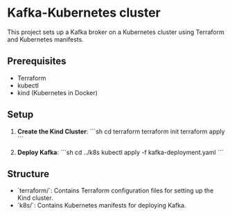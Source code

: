 # Kafka-Kubernetes cluster

This project sets up a Kafka broker on a Kubernetes cluster using Terraform and Kubernetes manifests.

## Prerequisites

- Terraform
- kubectl
- kind (Kubernetes in Docker)

## Setup

1. **Create the Kind Cluster**:
   \`\`\`sh
   cd terraform
   terraform init
   terraform apply
   \`\`\`

2. **Deploy Kafka**:
   \`\`\`sh
   cd ../k8s
   kubectl apply -f kafka-deployment.yaml
   \`\`\`

## Structure

- \`terraform/\`: Contains Terraform configuration files for setting up the Kind cluster.
- \`k8s/\`: Contains Kubernetes manifests for deploying Kafka.
